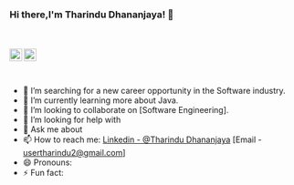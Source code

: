 ### Hi there,I'm Tharindu Dhananjaya!  👋
<br>
<br>

<a href="https://www.linkedin.com/in/tharindu-dhananjaya-td/">
  <img align="left" alt="Pawan's Linkdein" width="22px" src="https://cdn.jsdelivr.net/npm/simple-icons@v3/icons/linkedin.svg" />
</a>
<a href="https://github.com/TharinduInfo/">
  <img align="left" alt="Pawan's Github" width="22px" src="https://cdn.jsdelivr.net/npm/simple-icons@v3/icons/github.svg" />
</a>



<br>
<br>
<br>


- 🔭 I’m searching for a new career opportunity in the Software industry.
- 🌱 I’m currently learning more about Java.
- 👯 I’m looking to collaborate on [Software Engineering].
- 🤔 I’m looking for help with
- 💬 Ask me about
- 📫 How to reach me: [Linkedin - @Tharindu Dhananjaya](https://www.linkedin.com/in/tharindu-dhananjaya-td/)     [Email - usertharindu2@gmail.com]
- 😄 Pronouns: 
- ⚡ Fun fact: 

